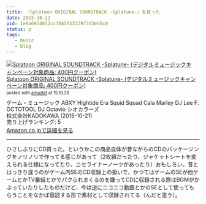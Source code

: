 ```yaml
---
title: 『Splatoon ORIGINAL SOUNDTRACK -Splatune-』を買った
date: 2015-10-22
pid: 1e9a6934652ccf8b5fb233977d3e56c0
status: p
tags:
   - music
   - blog
---
```


<div class="amazlet-box" style="margin-bottom:0px;"><div class="amazlet-image" style="float:left;margin:0px 12px 1px 0px;"><a href="http://www.amazon.co.jp/exec/obidos/ASIN/B014HZSPI2/dotimpact-22/ref=nosim/" name="amazletlink" target="_blank"><img src="http://ecx.images-amazon.com/images/I/51HA%2BcX8lFL._SL160_.jpg" alt="Splatoon ORIGINAL SOUNDTRACK -Splatune-  (デジタルミュージックキャンペーン対象商品: 400円クーポン)" style="border: none;" /></a></div><div class="amazlet-info" style="line-height:120%; margin-bottom: 10px"><div class="amazlet-name" style="margin-bottom:10px;line-height:120%"><a href="http://www.amazon.co.jp/exec/obidos/ASIN/B014HZSPI2/dotimpact-22/ref=nosim/" name="amazletlink" target="_blank">Splatoon ORIGINAL SOUNDTRACK -Splatune-  (デジタルミュージックキャンペーン対象商品: 400円クーポン)</a><div class="amazlet-powered-date" style="font-size:80%;margin-top:5px;line-height:120%">posted with <a href="http://www.amazlet.com/" title="amazlet" target="_blank">amazlet</a> at 15.10.26</div></div><div class="amazlet-detail">ゲーム・ミュージック ABXY Hightide Era Squid Squad Cala Marley DJ Lee F. OCTOTOOL DJ Octavio シオカラーズ <br />株式会社KADOKAWA (2015-10-21)<br />売り上げランキング: 5<br /></div><div class="amazlet-sub-info" style="float: left;"><div class="amazlet-link" style="margin-top: 5px"><a href="http://www.amazon.co.jp/exec/obidos/ASIN/B014HZSPI2/dotimpact-22/ref=nosim/" name="amazletlink" target="_blank">Amazon.co.jpで詳細を見る</a></div></div></div><div class="amazlet-footer" style="clear: left"></div></div>

---- 

ひさしぶりにCD買った。というかこの商品自体が昔ながらのCDのパッケージングをノリノリで作ってる感じがあって（2枚組だったり、ジャケットシートを変えられる仕様になってたり、ニセライナーノーツがあったり）おもしろい。昔とはっきり違うのがゲーム内SEのCD収録上の扱いで、かつてはゲームのSEが他ゲームとかTV番組とかでパクられまくるのを嫌ってCDに収録される際はBGMがかぶっていたりしたものだけど、今は逆にニコニコ動画とかのSEとして使ってもらうことをなかば容認する形で素材として収録されてる（んだと思う）。